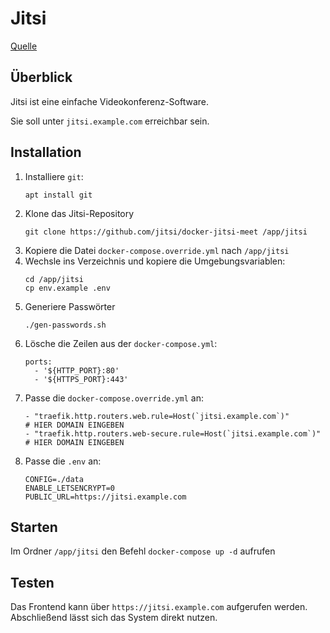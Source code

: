 # Jitsi
[Quelle](https://goneuland.de/jitsi-kostenlose-online-videokonferenz-einrichten-mit-docker-und-traefik/)

## Überblick
Jitsi ist eine einfache Videokonferenz-Software.

Sie soll unter `jitsi.example.com` erreichbar sein.

## Installation
1. Installiere `git`:
   ```
   apt install git
   ```
2. Klone das Jitsi-Repository
   ```
   git clone https://github.com/jitsi/docker-jitsi-meet /app/jitsi
   ```
3. Kopiere die Datei `docker-compose.override.yml` nach `/app/jitsi`
4. Wechsle ins Verzeichnis und kopiere die Umgebungsvariablen:
   ```
   cd /app/jitsi
   cp env.example .env
   ```
5. Generiere Passwörter
   ```
   ./gen-passwords.sh
   ```
6. Lösche die Zeilen aus der `docker-compose.yml`:
   ```
   ports:
     - '${HTTP_PORT}:80'
     - '${HTTPS_PORT}:443'
   ```
7. Passe die `docker-compose.override.yml` an:
   ```
   - "traefik.http.routers.web.rule=Host(`jitsi.example.com`)"                 # HIER DOMAIN EINGEBEN
   - "traefik.http.routers.web-secure.rule=Host(`jitsi.example.com`)"          # HIER DOMAIN EINGEBEN
   ```
8. Passe die `.env` an:
   ```
   CONFIG=./data
   ENABLE_LETSENCRYPT=0
   PUBLIC_URL=https://jitsi.example.com
   ```

## Starten
Im Ordner `/app/jitsi` den Befehl `docker-compose up -d` aufrufen

## Testen
Das Frontend kann über `https://jitsi.example.com` aufgerufen werden. Abschließend lässt sich das System direkt nutzen.
